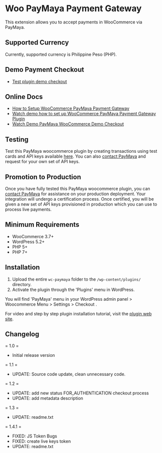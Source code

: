 # Woo PayMaya Payment Gateway
This extension allows you to accept payments in WooCommerce via PayMaya. 

## Supported Currency 
Currently, supported currency is Philippine Peso (PHP).

## Demo Payment Checkout
* [Test plugin demo checkout](https://paymaya.kodecanyon.com/)

## Online Docs 
* [How to Setup WooCommerce PayMaya Payment Gateway](https://www.ryanplugins.com/how-to-setup-woocommerce-paymaya-payment-gateway-plugin/)
* [Watch demo how to set up WooCommerce PayMaya Payment Gateway Plugin](https://www.ryanplugins.com/woocommerce-paymaya-gateway-plugin-video-tutorial/)
* [Watch Demo PayMaya WooCommerce Demo Checkout](https://www.ryanplugins.com/woocommerce-paymaya-checkout-video-tutorial/)

## Testing
Test this PayMaya woocommerce plugin by creating transactions using test cards and API keys available [here](https://developers.paymaya.com/blog/entry/payment-vault-test-merchants-and-cards). You can also [contact PayMaya](http://support.paymaya.com/support/home) and request for your own set of API keys.

## Promotion to Production 
Once you have fully tested this PayMaya woocommerce plugin, you can [contact PayMaya](http://support.paymaya.com/support/home) for assistance on your production deployment. Your integration will undergo a certification process. Once certified, you will be given a new set of API keys provisioned in production which you can use to process live payments.

## Minimum Requirements 

*   WooCommerce 3.7+
*   WordPress 5.2+
*   PHP 5+
*   PHP 7+

## Installation 

1. Upload the entire `wc-paymaya` folder to the `/wp-content/plugins/` directory.
2. Activate the plugin through the 'Plugins' menu in WordPress.

You will find 'PayMaya' menu in your WordPress admin panel > Woocommerce Menu > Settings > Checkout .

For video and step by step plugin installation tutorial, visit the [plugin web site](https://www.ryanplugins.com/how-to-setup-woocommerce-paymaya-payment-gateway).

## Changelog

= 1.0 =
* Initial release version

= 1.1 =
* UPDATE: Source code update, clean unnecessary code.

= 1.2 =
* UPDATE: add new status FOR_AUTHENTICATION checkout process
* UPDATE: add metadata description

= 1.3 =
* UPDATE: readme.txt

= 1.4.1 =
* FIXED: JS Token Bugs
* FIXED: create live keys token 
* UPDATE: readme.txt



